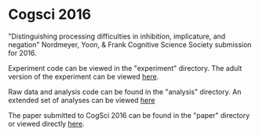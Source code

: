 Cogsci 2016
=================
"Distinguishing processing difficulties in inhibition, implicature, and negation"
Nordmeyer, Yoon, & Frank Cognitive Science Society submission for 2016.

Experiment code can be viewed in the "experiment" directory.  The adult version of the experiment can be viewed 
[here](http://anordmey.github.io/cogsci16/experiment/neginhib_mturk.html). 

Raw data and analysis code can be found in the "analysis" directory.  An extended set of analyses can be viewed [here](http://anordmey.github.io/cogsci16/analysis/neginhib_cogsci16.html)

The paper submitted to CogSci 2016 can be found in the "paper" directory or viewed directly [here](http://anordmey.github.io/cogsci16/paper/neginhib.pdf).  